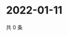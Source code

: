 # 2022-01-11

共 0 条

<!-- BEGIN WEIBO -->
<!-- 最后更新时间 Tue Jan 11 2022 22:14:02 GMT+0800 (China Standard Time) -->

<!-- END WEIBO -->
